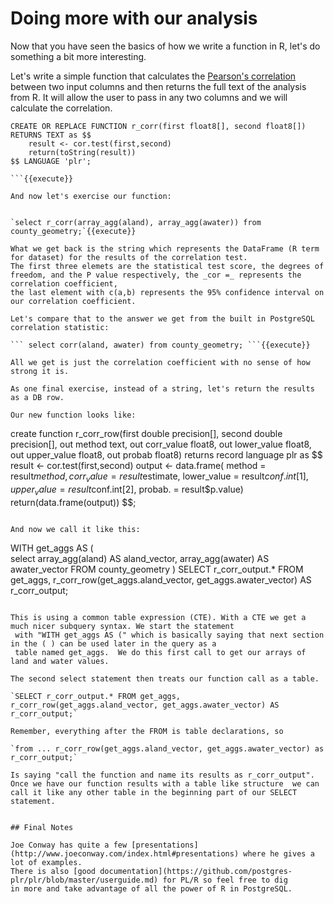 # Doing more with our analysis

Now that you have seen the basics of how we write a function in R, let's do something a bit more interesting. 

Let's write a simple function that calculates the [Pearson's correlation](https://www.rdocumentation.org/packages/stats/versions/3.5.3/topics/cor.test) 
between two input columns and then returns the full text of the analysis from R. It will allow the user to pass in any
two columns and we will calculate the correlation. 

```
CREATE OR REPLACE FUNCTION r_corr(first float8[], second float8[])
RETURNS TEXT as $$
    result <- cor.test(first,second)
    return(toString(result))
$$ LANGUAGE 'plr';

```{{execute}}

And now let's exercise our function:


`select r_corr(array_agg(aland), array_agg(awater)) from county_geometry;`{{execute}}

What we get back is the string which represents the DataFrame (R term for dataset) for the results of the correlation test. 
The first three elemets are the statistical test score, the degrees of freedom, and the P value respectively, the _cor =_ represents the correlation coefficient,
the last element with c(a,b) represents the 95% confidence interval on our correlation coefficient. 

Let's compare that to the answer we get from the built in PostgreSQL correlation statistic:

``` select corr(aland, awater) from county_geometry; ```{{execute}}

All we get is just the correlation coefficient with no sense of how strong it is. 

As one final exercise, instead of a string, let's return the results as a DB row.

Our new function looks like:

```
create function r_corr_row(first double precision[], second double precision[], out method text,
  out corr_value float8, out lower_value float8, out upper_value float8, out probab float8) returns record
  language plr
as
$$
    result <- cor.test(first,second)
    output <- data.frame(
     method = result$method,
     corr_value = result$estimate,
     lower_value = result$conf.int[1],
     upper_value = result$conf.int[2],
     probab. = result$p.value)
    return(data.frame(output))
$$;
```{{execute}}

And now we call it like this:
```
WITH get_aggs AS (                                                                              
  select array_agg(aland) AS aland_vector, array_agg(awater) AS awater_vector FROM county_geometry
) SELECT r_corr_output.* FROM get_aggs, r_corr_row(get_aggs.aland_vector, get_aggs.awater_vector) AS r_corr_output;

```{{execute}}

This is using a common table expression (CTE). With a CTE we get a much nicer subquery syntax. We start the statement
 with "WITH get_aggs AS (" which is basically saying that next section in the ( ) can be used later in the query as a
 table named get_aggs.  We do this first call to get our arrays of land and water values. 

The second select statement then treats our function call as a table. 
 
`SELECT r_corr_output.* FROM get_aggs, r_corr_row(get_aggs.aland_vector, get_aggs.awater_vector) AS r_corr_output;` 

Remember, everything after the FROM is table declarations, so 

`from ... r_corr_row(get_aggs.aland_vector, get_aggs.awater_vector) as r_corr_output;`     

Is saying "call the function and name its results as r_corr_output". Once we have our function results with a table like structure  we can call it like any other table in the beginning part of our SELECT statement.


## Final Notes

Joe Conway has quite a few [presentations](http://www.joeconway.com/index.html#presentations) where he gives a lot of examples.
There is also [good documentation](https://github.com/postgres-plr/plr/blob/master/userguide.md) for PL/R so feel free to dig 
in more and take advantage of all the power of R in PostgreSQL.

